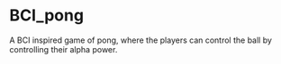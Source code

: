 # BCI_pong
A BCI inspired game of pong, where the players can control the ball by controlling their alpha power. 
